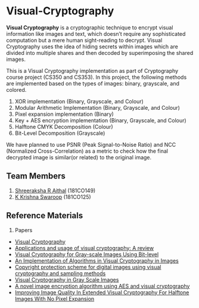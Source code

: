 # Visual-Cryptography

**Visual Cryptography** is a cryptographic technique to encrypt visual information like images and text, which doesn’t require any sophisticated computation but a mere human sight-reading to decrypt. Visual Cryptography uses the idea of hiding secrets within images which are divided into multiple shares and then decoded by superimposing the shared images. 

This is a Visual Cryptography implementation as part of Cryptography course project (CS350 and CS353). In this project, the following methods are implemented based on the types of images: binary, grayscale, and colored. 
1. XOR implementation (Binary, Grayscale, and Colour)
2. Modular Arithmetic Implementation (Binary, Grayscale, and Colour)
3. Pixel expansion implementation (Binary)
4. Key + AES encryption implementation (Binary, Grayscale, and Colour)
5. Halftone CMYK Decomposition (Colour)
6. Bit-Level Decomposition (Grayscale)

We have planned to use PSNR (Peak Signal-to-Noise Ratio) and NCC (Normalized Cross-Correlation) as a metric to check how the final decrypted image is similar(or related) to the original image.

## Team Members
1.  [Shreeraksha R Aithal](https://github.com/Shree987) (181CO149)
2.  [K Krishna Swaroop](https://github.com/geekswaroop) (181CO125)

## Reference Materials
1. Papers
  * [Visual Cryptography](https://link.springer.com/content/pdf/10.1007/BFb0053419.pdf)
  * [Applications and usage of visual cryptography: A review](https://ieeexplore.ieee.org/document/7784984)
  * [Visual Cryptography for Gray-scale Images Using
Bit-level](http://bit.kuas.edu.tw/~jihmsp/2014/vol5/JIH-MSP-2014-01-010.pdf)
  * [An Implementation of Algorithms in Visual Cryptography in Images](http://www.ijsrp.org/research-paper-0313/ijsrp-p1574.pdf)
  * [Copyright protection scheme for digital images using visual cryptography and sampling methods](https://www.researchgate.net/publication/243483757_Copyright_protection_scheme_for_digital_images_using_visual_cryptography_and_sampling_methods)
  * [Visual Cryptography in Gray Scale Images](http://www.ijerd.com/paper/vol8-issue4/I08046568.pdf)
  * [A novel image encryption algorithm using AES and visual cryptography](https://ieeexplore.ieee.org/document/7877521)
  * [Improving Image Quality In Extended Visual Cryptography For Halftone Images With No Pixel Expansion](http://www.ijstr.org/final-print/apr2014/Improving-Image-Quality-In-Extended-Visual-Cryptography-For-Halftone-Images-With-No-Pixel-Expansion.pdf)
